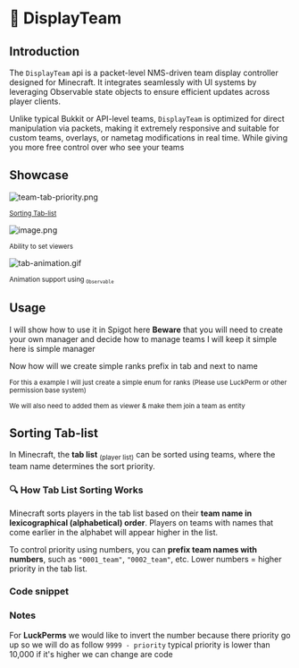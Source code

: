 # 👥 DisplayTeam

## Introduction

The `DisplayTeam` api is a packet-level NMS-driven team display controller designed for Minecraft. It integrates seamlessly with UI systems by leveraging Observable state objects to ensure efficient updates across player clients.

Unlike typical Bukkit or API-level teams, `DisplayTeam` is optimized for direct manipulation via packets, making it extremely responsive and suitable for custom teams, overlays, or nametag modifications in real time.
While giving you more free control over who see your teams

## Showcase

![team-tab-priority.png](team-tab-priority.png)

<sub><a href="#sorting-tab-list">Sorting Tab-list</a></sub>

![image.png](image.png)

<sub>Ability to set viewers</sub>

![tab-animation.gif](tab-animation.gif)

<sub>Animation support using <code><sub>Observable</sub></code></sub>

## Usage

I will show how to use it in Spigot here
**Beware** that you will need to create your own manager and decide how to manage teams
I will keep it simple here is simple manager

<code-block lang="java" src="scoreboard-spigot/CodeSnippets.java" include-symbol="TeamManager"/>

Now how will we create simple ranks prefix in tab and next to name

<sub>For this a example I will just create a simple enum for ranks (Please use LuckPerm or other permission base system)</sub>

<code-block lang="java" src="scoreboard-spigot/CodeSnippets.java" include-symbol="Rank"/>

<code-block lang="java" src="scoreboard-spigot/CodeSnippets.java" include-symbol="createRankTeams"/>

<sub>We will also need to added them as viewer & make them join a team as entity</sub>

<code-block lang="java" src="scoreboard-spigot/CodeSnippets.java" include-symbol="onJoin"/>


## Sorting Tab-list

In Minecraft, the **tab list** <sub>(player list)</sub> can be sorted using teams, where the team name determines the sort priority.

### 🔍 How Tab List Sorting Works

Minecraft sorts players in the tab list based on their **team name in lexicographical (alphabetical) order**. Players on teams with names that come earlier in the alphabet will appear higher in the list.

To control priority using numbers, you can **prefix team names with numbers**, such as `"0001_team"`, `"0002_team"`, etc. Lower numbers = higher priority in the tab list.

### Code snippet

<code-block lang="java" src="scoreboard-spigot/CodeSnippets.java" include-symbol="formatTeamName"/>

### Notes
For **LuckPerms** we would like to invert the number because there priority go up
so we will do as follow `9999 - priority` typical priority is lower than 10,000 if it's higher we can change are code